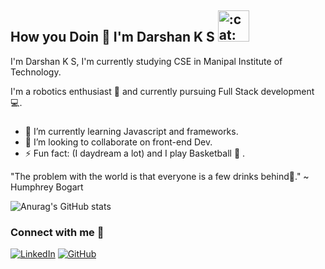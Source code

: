 ## How you Doin 👋 I'm Darshan K S <img src="https://i.imgur.com/veZrcC7.gif" alt=":cat:" width="50" />
I'm Darshan K S, I'm currently studying CSE in Manipal Institute of Technology.

I'm a robotics enthusiast 🤖 and currently pursuing Full Stack development :computer:. 

###

- 🌱 I’m currently learning Javascript and frameworks.
- 👯 I’m looking to collaborate on front-end Dev.
- ⚡ Fun fact: (I daydream a lot) and I play Basketball :basketball: .

"The problem with the world is that everyone is a few drinks behind:beer:." ~ Humphrey Bogart

![Anurag's GitHub stats](https://github-readme-stats.vercel.app/api?username=Darshan-K-S-work&count_private=true&show_icons=true&theme=chartreuse-dark)

### Connect with me 🔗

[![LinkedIn](https://img.shields.io/badge/LinkedIn-0077B5?style=for-the-badge&logo=linkedin&logoColor=white)](https://www.linkedin.com/in/darshan-k-s/)
[![GitHub](https://img.shields.io/github/followers/Darshan-K-S-work?style=social
)](https://github.com/Darshan-K-S-work)







<!--
**Darshan-K-S-work/Darshan-K-S-work** is a ✨ _special_ ✨ repository because its `README.md` (this file) appears on your GitHub profile.

Here are some ideas to get you started:

- 🔭 I’m currently working on ...
- 🌱 I’m currently learning ...
- 👯 I’m looking to collaborate on ...
- 🤔 I’m looking for help with ...
- 💬 Ask me about ...
- 📫 How to reach me: ...
- 😄 Pronouns: ...
- ⚡ Fun fact: ...
-->
